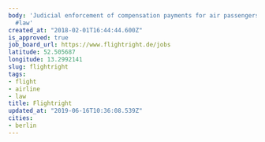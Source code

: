 ```yaml
---
body: 'Judicial enforcement of compensation payments for air passengers #flight #airline
  #law'
created_at: "2018-02-01T16:44:44.600Z"
is_approved: true
job_board_url: https://www.flightright.de/jobs
latitude: 52.505687
longitude: 13.2992141
slug: flightright
tags:
- flight
- airline
- law
title: Flightright
updated_at: "2019-06-16T10:36:08.539Z"
cities:
- berlin
---
```

